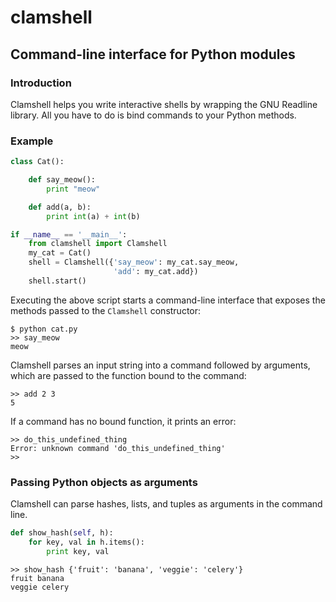 clamshell
=======

Command-line interface for Python modules
---------------------------------------

### Introduction

Clamshell helps you write interactive shells by wrapping the GNU Readline library. All you have to do is bind commands to your Python methods.

### Example

```python
class Cat():

    def say_meow():
        print "meow"

    def add(a, b):
        print int(a) + int(b)

if __name__ == '__main__':
    from clamshell import Clamshell
    my_cat = Cat()
    shell = Clamshell({'say_meow': my_cat.say_meow,
                       'add': my_cat.add})
    shell.start()
```

Executing the above script starts a command-line interface that exposes the methods passed to the `Clamshell` constructor:

```
$ python cat.py
>> say_meow
meow
```

Clamshell parses an input string into a command followed by arguments, which are passed to the function bound to the command:

```
>> add 2 3
5
```

If a command has no bound function, it prints an error:

```
>> do_this_undefined_thing
Error: unknown command 'do_this_undefined_thing'
>>
```

### Passing Python objects as arguments

Clamshell can parse hashes, lists, and tuples as arguments in the command line.

```python
def show_hash(self, h):
    for key, val in h.items():
        print key, val
```
```
>> show_hash {'fruit': 'banana', 'veggie': 'celery'}
fruit banana
veggie celery
```
